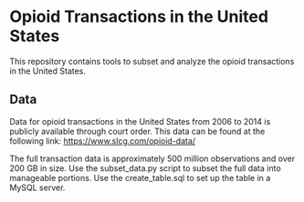 # Opioid Transactions in the United States
This repository contains tools to subset and analyze the opioid transactions in the United States.

## Data
Data for opioid transactions in the United States from 2006 to 2014 is publicly available through court order. 
This data can be found at the following link: https://www.slcg.com/opioid-data/

The full transaction data is approximately 500 million observations and over 200 GB in size. Use the subset_data.py script to 
subset the full data into manageable portions. Use the create_table.sql to set up the table in a MySQL server.